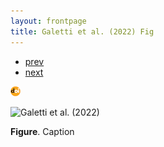 ```yaml
---
layout: frontpage
title: Galetti et al. (2022) Fig
---
```


<div class="navbar">
  <div class="navbar-inner">
      <ul class="nav">
          <li><a href="tree.html">prev</a></li>
          <li><a href="tree.html">next</a></li>
      </ul>
  </div>
</div>

[![doi](../icons16/doi-icon.png)]()

![Galetti et al. (2022)](../bigpublpics/tree.png)

**Figure**. Caption
